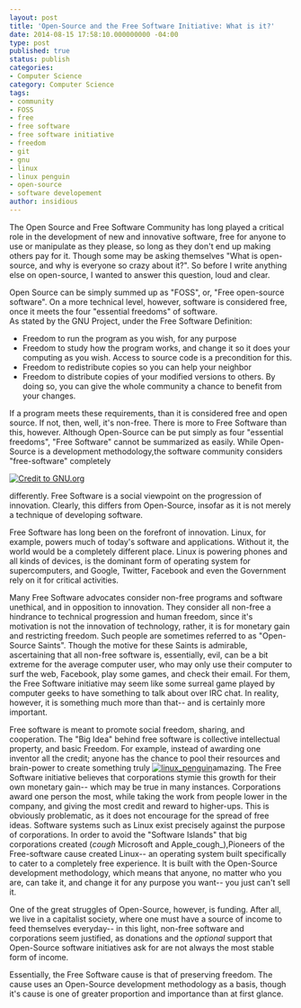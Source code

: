 ```yaml
---
layout: post
title: 'Open-Source and the Free Software Initiative: What is it?'
date: 2014-08-15 17:58:10.000000000 -04:00
type: post
published: true
status: publish
categories:
- Computer Science
category: Computer Science
tags:
- community
- FOSS
- free
- free software
- free software initiative
- freedom
- git
- gnu
- linux
- linux penguin
- open-source
- software developement
author: insidious
---
```


The Open Source and Free Software Community has long played a critical role in the development of new and innovative software, free for anyone to use or manipulate as they please, so long as they don't end up making others pay for it. Though some may be asking themselves "What is open-source, and why is everyone so crazy about it?". So before I write anything else on open-source, I wanted to answer this question, loud and clear.

Open Source can be simply summed up as "FOSS", or, "Free open-source software". On a more technical level, however, software is considered free, once it meets the four "essential freedoms" of software.  
As stated by the GNU Project, under the Free Software Definition:

*   Freedom to run the program as you wish, for any purpose
*   Freedom to study how the program works, and change it so it does your computing as you wish. Access to source code is a precondition for this.
*   Freedom to redistribute copies so you can help your neighbor
*   Freedom to distribute copies of your modified versions to others. By doing so, you can give the whole community a chance to benefit from your changes.

If a program meets these requirements, than it is considered free and open source. If not, then, well, it's non-free. There is more to Free Software than this, however. Although Open-Source can be put simply as four "essential freedoms", "Free Software" cannot be summarized as easily. While Open-Source is a development methodology,the software community considers "free-software" completely

[![Credit to GNU.org]({{site.url}}uploads/oldImg/gnu_hornedword-300x269.png)]({{site.url}}uploads/2014/08/gnu_hornedword.png)

differently. Free Software is a social viewpoint on the progression of innovation. Clearly, this differs from Open-Source, insofar as it is not merely a technique of developing software.

Free Software has long been on the forefront of innovation. Linux, for example, powers much of today's software and applications. Without it, the world would be a completely different place. Linux is powering phones and all kinds of devices, is the dominant form of operating system for supercomputers, and Google, Twitter, Facebook and even the Government rely on it for critical activities.

Many Free Software advocates consider non-free programs and software unethical, and in opposition to innovation. They consider all non-free a hindrance to technical progression and human freedom, since it's motivation is not the innovation of technology, rather, it is for monetary gain and restricting freedom. Such people are sometimes referred to as "Open-Source Saints". Though the motive for these Saints is admirable, ascertaining that all non-free software is, essentially, evil, can be a bit extreme for the average computer user, who may only use their computer to surf the web, Facebook, play some games, and check their email. For them, the Free Software initiative may seem like some surreal game played by computer geeks to have something to talk about over IRC chat. In reality, however, it is something much more than that-- and is certainly more important.

Free software is meant to promote social freedom, sharing, and cooperation. The "Big Idea" behind free software is collective intellectual property, and basic Freedom. For example, instead of awarding one inventor all the credit; anyone has the chance to pool their resources and brain-power to create something truly [![linux_penguin]({{site.url}}uploads/oldImg/linux_penguin-300x225.jpeg)]({{site.url}}uploads/assets/linux_penguin.jpeg)amazing. The Free Software initiative believes that corporations stymie this growth for their own monetary gain-- which may be true in many instances. Corporations award one person the most, while taking the work from people lower in the company, and giving the most credit and reward to higher-ups. This is obviously problematic, as it does not encourage for the spread of free ideas. Software systems such as Linux exist precisely against the purpose of corporations. In order to avoid the "Software Islands" that big corporations created (_cough_ Microsoft and Apple_cough_),Pioneers of the Free-software cause created Linux-- an operating system built specifically to cater to a completely free experience. It is built with the Open-Source development methodology, which means that anyone, no matter who you are, can take it, and change it for any purpose you want-- you just can't sell it.

One of the great struggles of Open-Source, however, is funding. After all, we live in a capitalist society, where one must have a source of income to feed themselves everyday-- in this light, non-free software and corporations seem justified, as donations and the _optional_ support that Open-Source software initiatives ask for are not always the most stable form of income.

Essentially, the Free Software cause is that of preserving freedom. The cause uses an Open-Source development methodology as a basis, though it's cause is one of greater proportion and importance than at first glance.
